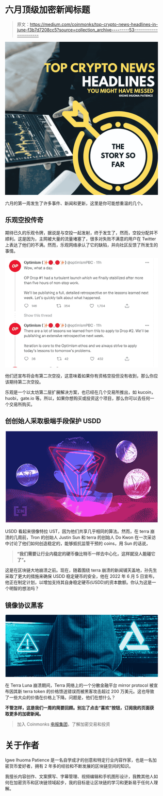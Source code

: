 # 六月顶级加密新闻标题

> 原文：<https://medium.com/coinmonks/top-crypto-news-headlines-in-june-f3b7d7208cc5?source=collection_archive---------53----------------------->

![](img/59f5b9f15dfa2984c48d389e95bc29ef.png)

六月的第一周发生了许多事件、新闻和更新，这里是你可能想重温的几个。

## 乐观空投传奇

期待已久的乐观令牌，据说是与空投一起发射，终于发生了，然而，空投分配并不顺利。这是因为，主网被大量的流量堵塞了，很多对失败不满意的用户在 Twitter 上表达了他们的不满。然而，乐观网络承认了它的缺陷，并向社区反馈了所发生的事情。

![](img/6da7e45ce4905c16b14d79734c84f699.png)

他们还宣布将会有第二次空投，这意味着如果你有资格空投但没有收到，那么你应该期待第二次空投。

乐观是一个以太坊第二层扩展解决方案，也已经在几个交易所推出，如 kucoin，huobi，gate.io 等。所以，如果你想购买或投资这个项目，那么你可以去任何一个交易所购买。

## 创创始人采取极端手段保护 USDD

![](img/b19ba1e0abef4c8d0351d8e918327042.png)

USDD 看起来很像特拉 UST，因为他们共享几乎相同的算法。然而，在 terra 崩溃的几周前，Tron 的创始人 Justin Sun 和 terra 的创始人 Do Kwon 在一次采访中讨论了他们如何创造稳定的，能够抵抗监管干预的 coins，用 Sun 的话说，

> **“我们需要让行业内稳定的硬币像比特币一样去中心化，这样就没人能碰它了”。**

这是在区块链大地崩溃之前。现在，随着围绕 terra 崩溃的新闻铺天盖地，孙先生采取了更大的措施来确保 USDD 稳定硬币的安全，他在 2022 年 6 月 5 日宣布，他正在制定计划，以增加支持其自身稳定硬币(USDD)的资本数额。你认为这是一个明智的想法吗？

## 镜像协议黑客

![](img/f2beb079b4bddcba5b533cdc422d6d90.png)

在 Terra Luna 崩溃期间，Terra 网络上的一个分散金融平台 mirror protocol 被宣布因其新 terra token 的价格馈送错误而被黑客攻击超过 200 万美元。这也导致了一些大众的价值在价格上下降。问题是，他们在想什么？

**不管怎样，这是我们一周的简要回顾。别忘了点击“喜欢”按钮，订阅我的页面获取更多的加密新闻。**

> 加入 Coinmonks [电报集团](https://t.me/joinchat/Trz8jaxd6xEsBI4p)，了解加密交易和投资

# 关于作者

Igwe Ihuoma Patience 是一名自学成才的创意和特定行业内容作家，也是一名加密货币爱好者，拥有 2 年多的经验和不断发展的区块链空间的知识。

我擅长内容创作、文案撰写、字幕管理、视频编辑和手机图形设计，我教其他人如何在加密货币和区块链领域起步，我的目标是让区块链的学习和更新易于任何人理解。